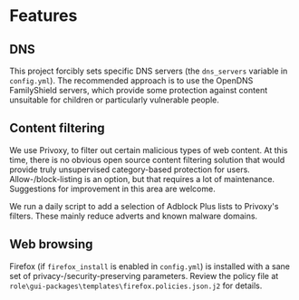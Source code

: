 # Features

## DNS

This project forcibly sets specific DNS servers (the `dns_servers` variable in
`config.yml`). The recommended approach is to use the OpenDNS FamilyShield
servers, which provide some protection against content unsuitable for children
or particularly vulnerable people.

## Content filtering

We use Privoxy, to filter out certain malicious types of web content. At this
time, there is no obvious open source content filtering solution that would
provide truly unsupervised category-based protection for users.
Allow-/block-listing is an option, but that requires a lot of maintenance.
Suggestions for improvement in this area are welcome.

We run a daily script to add a selection of Adblock Plus lists to Privoxy's
filters. These mainly reduce adverts and known malware domains.

## Web browsing

Firefox (if `firefox_install` is enabled in `config.yml`) is installed with a
sane set of privacy-/security-preserving parameters. Review the policy file at
`role\gui-packages\templates\firefox.policies.json.j2` for details.